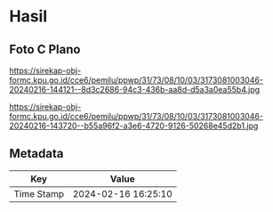 # Hasil

## Foto C Plano

https://sirekap-obj-formc.kpu.go.id/cce6/pemilu/ppwp/31/73/08/10/03/3173081003046-20240216-144121--8d3c2686-94c3-436b-aa8d-d5a3a0ea55b4.jpg

https://sirekap-obj-formc.kpu.go.id/cce6/pemilu/ppwp/31/73/08/10/03/3173081003046-20240216-143720--b55a96f2-a3e6-4720-9126-50268e45d2b1.jpg


## Metadata

| Key        | Value               |
| ---------- | ------------------- |
| Time Stamp | 2024-02-16 16:25:10 |



